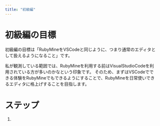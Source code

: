 ```yaml
---
title: "初級編"
---
```


# 初級編の目標

初級編の目標は「RubyMineをVSCodeと同じように、つまり通常のエディタとして扱えるようになること」です。

私が観測している範囲では、RubyMineを利用する前はVisualStudioCodeを利用されている方が多いのかなという印象です。
そのため、まずはVSCodeでできる体験をRubyMineでもできるようにすることで、RubyMineを日常使いできるエディタに格上げすることを目指します。

# ステップ

1. 
